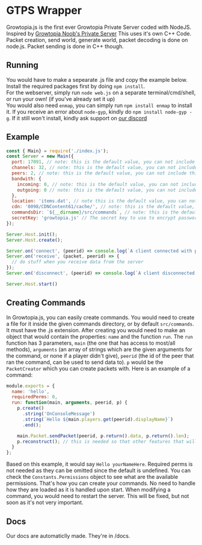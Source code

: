# GTPS Wrapper
Growtopia.js is the first ever Growtopia Private Server coded with NodeJS. Inspired by [Growtopia Noob's Private Server](https://github.com/GrowtopiaNoobs/GrowtopiaServer)
This uses it's own C++ Code. Packet creation, send world, generate world, packet decoding is done on node.js. Packet sending is done in C++ though.

## Running
You would have to make a sepearate .js file and copy the example below.  
Install the required packages first by doing `npm install`.  
For the webserver, simply run `node web.js` on a separate terminal/cmd/shell, or run your own! (if you've already set it up)  
You would also need `enmap`, you can simply run `npm install enmap` to install it. If you receive an error about `node-gyp`, kindly do `npm install node-gyp -g`. If it still won't install, kindly ask support on [our discord](https://discord.gg/3NrVX8s)

## Example
```js
const { Main} = require('./index.js');
const Server = new Main({
  port: 17091, // note: this is the default value, you can not include this if you'd like.
  channels: 32, // note: this is the default value, you can not include this if you'd like.
  peers: 2, // note: this is the default value, you can not include this if you'd like.
  bandwith: {
    incoming: 0, // note: this is the default value, you can not include this if you'd like.
    outgoing: 0 // note: this is the default value, you can not include this if you'd like.
  },
  location: 'items.dat', // note this is the default value, you can not include this if you'd like.
  cdn: '0098/CDNContent61/cache/', // note: this is the default value, you can not include this if you'd like.
  commandsDir: `${__dirname}/src/commands`, // note: this is the default value, you can not include this if you'd like
  secretKey: 'growtopia.js' // The secret key to use to encrypt passwords, PLEASE CHANGE THIS AND DO NOT TELL ANYONE YOU DON'T TRUST
});

Server.Host.init();
Server.Host.create();

Server.on('connect', (peerid) => console.log(`A client connected with peer ${peerid}`));
Server.on('receive', (packet, peerid) => {
  // do stuff when you receive data from the server
});
Server.on('disconnect', (peerid) => console.log(`A client disconnected with peer ${peerid}`));

Server.Host.start()
```

## Creating Commands
In Growtopia.js, you can easily create commands. You would need to create a file for it inside the given commands directory, or by default `src/commands`. It must have the .js extension. After creating you would need to make an object that would contain the properties: `name` and the function `run`. The `run` function has 3 parameters, `main` (the one that has access to most/all methods), `arguments` (an array of strings which are the given arguments for the command, or none if a player didn't give), `peerid` (the id of the peer that ran the command, can be used to send data to). `p` would be the `PacketCreator` which you can create packets with. Here is an example of a command:
```js
module.exports = {
  name: 'hello',
  requiredPerms: 0,
  run: function(main, arguments, peerid, p) {
    p.create()
      .string('OnConsoleMessage')
      .string(`Hello ${main.players.get(peerid).displayName}`)
      .end();

    main.Packet.sendPacket(peerid, p.return().data, p.return().len);
    p.reconstruct(); // this is needed so that other features that will use the same PacketCreator instance can create/recreate packets.
  }
};
```

Based on this example, it would say `Hello yourNameHere`. Required perms is not needed as they can be omitted since the default is undefined. You can check the `Constants.Permissions` object to see what are the available permissions. That's how you can create your commands. No need to handle how they are loaded as it is handled upon start. When modifying a command, you would need to restart the server. This will be fixed, but not soon as it's not very important.

## Docs
Our docs are automaticlly made. They're in /docs.
